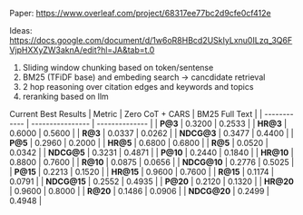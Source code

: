 Paper:
https://www.overleaf.com/project/68317ee77bc2d9cfe0cf412e

Ideas:
https://docs.google.com/document/d/1w6oR8HBcd2USkIyLxnu0ILzq_3Q6FVjpHXXyZW3aknA/edit?hl=JA&tab=t.0

1) Sliding window chunking based on token/sentense
2) BM25 (TFiDF base) and embeding search -> cancdidate retrieval
3) 2 hop reasoning over citation edges and keywords and topics
4) reranking based on llm 

Current Best Results 
| Metric       | Zero  CoT + CARS | BM25 Full Text |
| ------------ | ---------------- | -------------- |
| **P\@3**     | 0.3200           | 0.2533         |
| **HR\@3**    | 0.6000           | 0.5600         |
| **R\@3**     | 0.0337           | 0.0262         |
| **NDCG\@3**  | 0.3477           | 0.4400         |
| **P\@5**     | 0.2960           | 0.2000         |
| **HR\@5**    | 0.6800           | 0.6800         |
| **R\@5**     | 0.0520           | 0.0342         |
| **NDCG\@5**  | 0.3231           | 0.4871         |
| **P\@10**    | 0.2440           | 0.1840         |
| **HR\@10**   | 0.8800           | 0.7600         |
| **R\@10**    | 0.0875           | 0.0656         |
| **NDCG\@10** | 0.2776           | 0.5025         |
| **P\@15**    | 0.2213           | 0.1520         |
| **HR\@15**   | 0.9600           | 0.7600         |
| **R\@15**    | 0.1174           | 0.0791         |
| **NDCG\@15** | 0.2552           | 0.4935         |
| **P\@20**    | 0.2120           | 0.1320         |
| **HR\@20**   | 0.9600           | 0.8000         |
| **R\@20**    | 0.1486           | 0.0906         |
| **NDCG\@20** | 0.2499           | 0.4948         |
